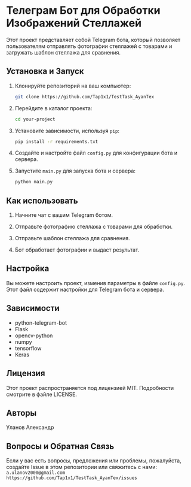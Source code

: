 # Телеграм Бот для Обработки Изображений Стеллажей

Этот проект представляет собой Telegram бота, который позволяет пользователям отправлять фотографии стеллажей с товарами и загружать шаблон стеллажа для сравнения.

## Установка и Запуск

1. Клонируйте репозиторий на ваш компьютер:

   ```bash
   git clone https://github.com/Tap1x1/TestTask_AyanTex
    ```
2. Перейдите в каталог проекта:
    ```bash
    cd your-project
    ```
3. Установите зависимости, используя `pip`:
    ```bash
    pip install -r requirements.txt
    ```
4. Создайте и настройте файл `config.py` для конфигурации бота и сервера.
5. Запустите `main.py` для запуска бота и сервера:
    ```bash
    python main.py
    ```
## Как использовать

1. Начните чат с вашим Telegram ботом.

2. Отправьте фотографию стеллажа с товарами для обработки.

3. Отправьте шаблон стеллажа для сравнения.

4. Бот обработает фотографии и выдаст результат.

## Настройка
Вы можете настроить проект, изменив параметры в файле `config.py`. Этот файл содержит настройки для Telegram бота и сервера.

## Зависимости
+ python-telegram-bot
+ Flask
+ opencv-python
+ numpy
+ tensorflow
+ Keras
## Лицензия
Этот проект распространяется под лицензией MIT. Подробности смотрите в файле LICENSE.

## Авторы
Уланов Александр

## Вопросы и Обратная Связь
Если у вас есть вопросы, предложения или проблемы, пожалуйста, создайте Issue в этом репозитории или свяжитесь с нами:
`a.ulanov2000@gmail.com`
`https://github.com/Tap1x1/TestTask_AyanTex/issues`
 
